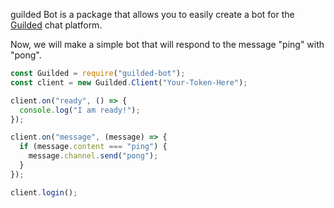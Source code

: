 guilded Bot is a package that allows you to easily create a bot for the [Guilded](https://www.guilded.gg) chat platform.

Now, we will make a simple bot that will respond to the message "ping" with "pong".

```javascript
const Guilded = require("guilded-bot");
const client = new Guilded.Client("Your-Token-Here");

client.on("ready", () => {
  console.log("I am ready!");
});

client.on("message", (message) => {
  if (message.content === "ping") {
    message.channel.send("pong");
  }
});

client.login();
```